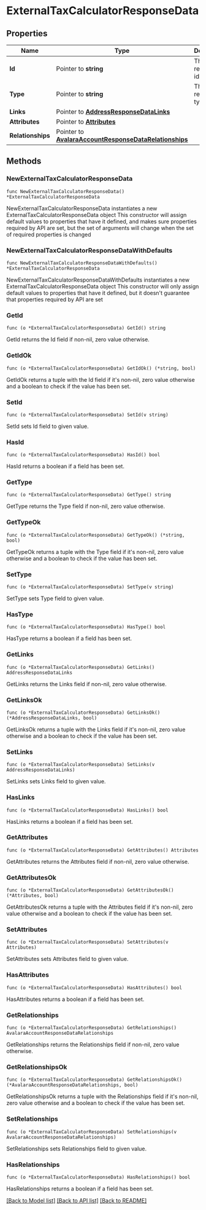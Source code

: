 # ExternalTaxCalculatorResponseData

## Properties

Name | Type | Description | Notes
------------ | ------------- | ------------- | -------------
**Id** | Pointer to **string** | The resource&#39;s id | [optional] 
**Type** | Pointer to **string** | The resource&#39;s type | [optional] 
**Links** | Pointer to [**AddressResponseDataLinks**](AddressResponseDataLinks.md) |  | [optional] 
**Attributes** | Pointer to [**Attributes**](Attributes.md) |  | [optional] 
**Relationships** | Pointer to [**AvalaraAccountResponseDataRelationships**](AvalaraAccountResponseDataRelationships.md) |  | [optional] 

## Methods

### NewExternalTaxCalculatorResponseData

`func NewExternalTaxCalculatorResponseData() *ExternalTaxCalculatorResponseData`

NewExternalTaxCalculatorResponseData instantiates a new ExternalTaxCalculatorResponseData object
This constructor will assign default values to properties that have it defined,
and makes sure properties required by API are set, but the set of arguments
will change when the set of required properties is changed

### NewExternalTaxCalculatorResponseDataWithDefaults

`func NewExternalTaxCalculatorResponseDataWithDefaults() *ExternalTaxCalculatorResponseData`

NewExternalTaxCalculatorResponseDataWithDefaults instantiates a new ExternalTaxCalculatorResponseData object
This constructor will only assign default values to properties that have it defined,
but it doesn't guarantee that properties required by API are set

### GetId

`func (o *ExternalTaxCalculatorResponseData) GetId() string`

GetId returns the Id field if non-nil, zero value otherwise.

### GetIdOk

`func (o *ExternalTaxCalculatorResponseData) GetIdOk() (*string, bool)`

GetIdOk returns a tuple with the Id field if it's non-nil, zero value otherwise
and a boolean to check if the value has been set.

### SetId

`func (o *ExternalTaxCalculatorResponseData) SetId(v string)`

SetId sets Id field to given value.

### HasId

`func (o *ExternalTaxCalculatorResponseData) HasId() bool`

HasId returns a boolean if a field has been set.

### GetType

`func (o *ExternalTaxCalculatorResponseData) GetType() string`

GetType returns the Type field if non-nil, zero value otherwise.

### GetTypeOk

`func (o *ExternalTaxCalculatorResponseData) GetTypeOk() (*string, bool)`

GetTypeOk returns a tuple with the Type field if it's non-nil, zero value otherwise
and a boolean to check if the value has been set.

### SetType

`func (o *ExternalTaxCalculatorResponseData) SetType(v string)`

SetType sets Type field to given value.

### HasType

`func (o *ExternalTaxCalculatorResponseData) HasType() bool`

HasType returns a boolean if a field has been set.

### GetLinks

`func (o *ExternalTaxCalculatorResponseData) GetLinks() AddressResponseDataLinks`

GetLinks returns the Links field if non-nil, zero value otherwise.

### GetLinksOk

`func (o *ExternalTaxCalculatorResponseData) GetLinksOk() (*AddressResponseDataLinks, bool)`

GetLinksOk returns a tuple with the Links field if it's non-nil, zero value otherwise
and a boolean to check if the value has been set.

### SetLinks

`func (o *ExternalTaxCalculatorResponseData) SetLinks(v AddressResponseDataLinks)`

SetLinks sets Links field to given value.

### HasLinks

`func (o *ExternalTaxCalculatorResponseData) HasLinks() bool`

HasLinks returns a boolean if a field has been set.

### GetAttributes

`func (o *ExternalTaxCalculatorResponseData) GetAttributes() Attributes`

GetAttributes returns the Attributes field if non-nil, zero value otherwise.

### GetAttributesOk

`func (o *ExternalTaxCalculatorResponseData) GetAttributesOk() (*Attributes, bool)`

GetAttributesOk returns a tuple with the Attributes field if it's non-nil, zero value otherwise
and a boolean to check if the value has been set.

### SetAttributes

`func (o *ExternalTaxCalculatorResponseData) SetAttributes(v Attributes)`

SetAttributes sets Attributes field to given value.

### HasAttributes

`func (o *ExternalTaxCalculatorResponseData) HasAttributes() bool`

HasAttributes returns a boolean if a field has been set.

### GetRelationships

`func (o *ExternalTaxCalculatorResponseData) GetRelationships() AvalaraAccountResponseDataRelationships`

GetRelationships returns the Relationships field if non-nil, zero value otherwise.

### GetRelationshipsOk

`func (o *ExternalTaxCalculatorResponseData) GetRelationshipsOk() (*AvalaraAccountResponseDataRelationships, bool)`

GetRelationshipsOk returns a tuple with the Relationships field if it's non-nil, zero value otherwise
and a boolean to check if the value has been set.

### SetRelationships

`func (o *ExternalTaxCalculatorResponseData) SetRelationships(v AvalaraAccountResponseDataRelationships)`

SetRelationships sets Relationships field to given value.

### HasRelationships

`func (o *ExternalTaxCalculatorResponseData) HasRelationships() bool`

HasRelationships returns a boolean if a field has been set.


[[Back to Model list]](../README.md#documentation-for-models) [[Back to API list]](../README.md#documentation-for-api-endpoints) [[Back to README]](../README.md)


